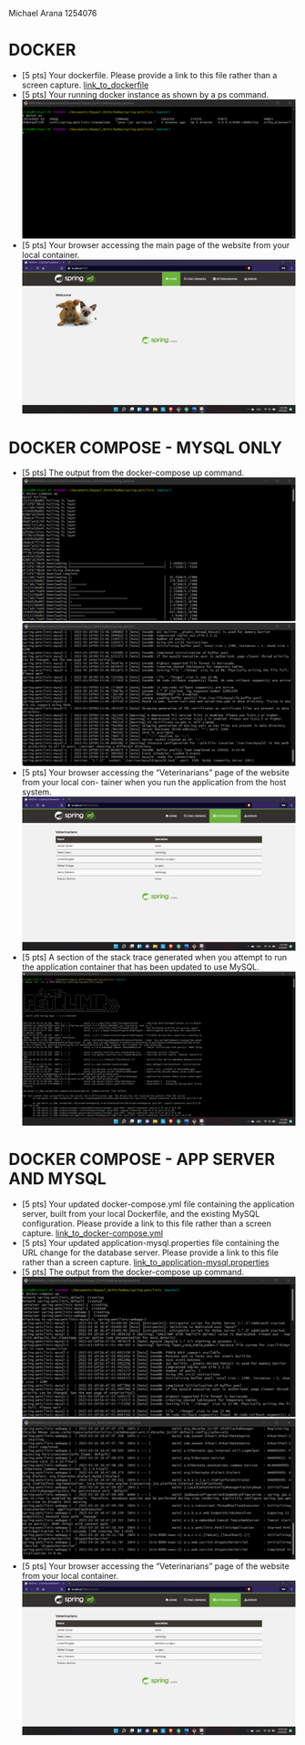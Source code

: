 Michael Arana 1254076

# DOCKER
- [5 pts] Your dockerfile. Please provide a link to this file rather than a screen capture.
[link_to_dockerfile](spring-petclinic/Dockerfile)  
- [5 pts] Your running docker instance as shown by a ps command.
![docker ps_command](figures/docker_DOCKER_PS.png)  
- [5 pts] Your browser accessing the main page of the website from your local container.
![docker web access OK](figures/docker_ACCESS_WEB_OK.png)  

# DOCKER COMPOSE - MYSQL ONLY
- [5 pts] The output from the docker-compose up command.
![mysql only compose up 01](figures/docker_mysql_only_COMPOSE_UP_01.png)  
![mysql only compose up 02](figures/docker_mysql_only_COMPOSE_UP_02.png)  
- [5 pts] Your browser accessing the “Veterinarians” page of the website from your local con-
tainer when you run the application from the host system.
![mysql only Vet page OK](figures/docker_mysql_only_VET_OK.png)  
- [5 pts] A section of the stack trace generated when you attempt to run the application
container that has been updated to use MySQL.
![mysql only stack trace](figures/docker_mysql_only_COMM_EXCEPTION.png)  

# DOCKER COMPOSE - APP SERVER AND MYSQL
- [5 pts] Your updated docker-compose.yml file containing the application server, built from
your local Dockerfile, and the existing MySQL configuration. Please provide a link
to this file rather than a screen capture.
[link_to_docker-compose.yml](spring-petclinic/docker-compose.yml)  
- [5 pts] Your updated application-mysql.properties file containing the URL change for
the database server. Please provide a link to this file rather than a screen capture.
[link_to_application-mysql.properties](spring-petclinic/src/main/resources/application-mysql.properties)  
- [5 pts] The output from the docker-compose up command.
![docker compose up result 01](figures/docker_appServer_mysql_COMPOSE_UP_01.png)  
![docker compose up result 02](figures/docker_appServer_mysql_COMPOSE_UP_02.png)
- [5 pts] Your browser accessing the “Veterinarians” page of the website from your local container.
![appServer Vet page OK](figures/docker_appServer_mysql_VET_OK.png)